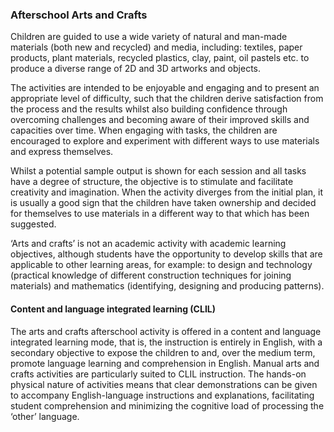 ### Afterschool Arts and Crafts

Children are guided to use a wide variety of natural and man-made materials (both new and recycled) and media, including: textiles, paper products, plant materials, recycled plastics, clay, paint, oil pastels etc. to produce a diverse range of 2D and 3D artworks and objects.  

The activities are intended to be enjoyable and engaging and to present an appropriate level of difficulty, such that the children derive satisfaction from the process and the results whilst also building confidence through overcoming challenges and becoming aware of their improved skills and capacities over time. When engaging with tasks, the children are encouraged to explore and experiment with different ways to use materials and express themselves.  

Whilst a potential sample output is shown for each session and all tasks have a degree of structure, the objective is to stimulate and facilitate creativity and imagination. When the activity diverges from the initial plan, it is usually a good sign that the children have taken ownership and decided for themselves to use materials in a different way to that which has been suggested.  

‘Arts and crafts’ is not an academic activity with academic learning objectives, although students have the opportunity to develop skills that are applicable to other learning areas, for example: to design and technology (practical knowledge of different construction techniques for joining materials) and mathematics (identifying, designing and producing patterns).  

#### Content and language integrated learning (CLIL)

The arts and crafts afterschool activity is offered in a content and language integrated learning mode, that is, the instruction is entirely in English, with a secondary objective to expose the children to and, over the medium term, promote language learning and comprehension in English. Manual arts and crafts activities are particularly suited to CLIL instruction. The hands-on physical nature of activities means that clear demonstrations can be given to accompany English-language instructions and explanations, facilitating student comprehension and minimizing the cognitive load of processing the ‘other’ language.  



